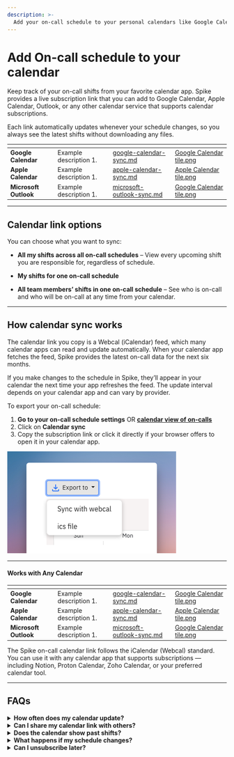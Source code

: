 ```yaml
---
description: >-
  Add your on-call schedule to your personal calendars like Google Calendar, Apple, and more.
---
```


<!-- <figure><img src="../../.gitbook/assets/oncall/export-oncall-calendar--cover.png" alt="Export on-call schedule to your calendar"><figcaption></figcaption></figure> -->

# Add On-call schedule to your calendar

Keep track of your on-call shifts from your favorite calendar app. Spike provides a live subscription link that you can add to Google Calendar, Apple Calendar, Outlook, or any other calendar service that supports calendar subscriptions.

Each link automatically updates whenever your schedule changes, so you always see the latest shifts without downloading any files.

<table data-view="cards">
  <thead>
    <tr>
      <th></th>
      <th></th>
      <th data-hidden data-card-target data-type="content-ref"></th>
      <th data-hidden data-card-cover data-type="files"></th>
    </tr>
  </thead>
  <tbody>
    <tr>
      <td><strong>Google Calendar</strong></td>
      <td>Example description 1.</td>
      <td><a href="google-calendar-sync.md">google-calendar-sync.md</a></td>
      <td><a href="../../.gitbook/assets/oncall/calendar-sync/Google Calendar tile.png">Google Calendar tile.png</a></td>
    </tr>
    <tr>
      <td><strong>Apple Calendar</strong></td>
      <td>Example description 1.</td>
      <td><a href="apple-calendar-sync.md">apple-calendar-sync.md</a></td>
      <td><a href="../../.gitbook/assets/oncall/calendar-sync/Apple Calendar tile.png">Apple Calendar tile.png</a></td>
    </tr>
    <tr>
      <td><strong>Microsoft Outlook</strong></td>
      <td>Example description 1.</td>
      <td><a href="microsoft-outlook-sync.md">microsoft-outlook-sync.md</a></td>
      <td><a href="../../.gitbook/assets/oncall/calendar-sync/Outlook Calendar tile.png">Google Calendar tile.png</a></td>
    </tr>
  </tbody>
</table>

---

## Calendar link options

You can choose what you want to sync:

- **All my shifts across all on-call schedules** – View every upcoming shift you are responsible for, regardless of schedule.

- **My shifts for one on-call schedule**

- **All team members’ shifts in one on-call schedule** – See who is on-call and who will be on-call at any time from your calendar.
---

## How calendar sync works

The calendar link you copy is a Webcal (iCalendar) feed, which many calendar apps can read and update automatically. When your calendar app fetches the feed, Spike provides the latest on-call data for the next six months.

If you make changes to the schedule in Spike, they’ll appear in your calendar the next time your app refreshes the feed. The update interval depends on your calendar app and can vary by provider.

To export your on-call schedule:

1. **Go to your on-call schedule settings** OR **[calendar view of on-calls](https://app.spike.sh/on-calls/calendar)**
2. Click on **Calendar sync**
3. Copy the subscription link or click it directly if your browser offers to open it in your calendar app.

![Export on-call calendar](<../../.gitbook/assets/oncall/export-oncall-calendar.png>)


---

#### Works with Any Calendar

<table data-view="cards">
  <thead>
    <tr>
      <th></th>
      <th></th>
      <th data-hidden data-card-target data-type="content-ref"></th>
      <th data-hidden data-card-cover data-type="files"></th>
    </tr>
  </thead>
  <tbody>
    <tr>
      <td><strong>Google Calendar</strong></td>
      <td>Example description 1.</td>
      <td><a href="google-calendar-sync.md">google-calendar-sync.md</a></td>
      <td><a href="../../.gitbook/assets/oncall/calendar-sync/Google Calendar tile.png">Google Calendar tile.png</a></td>
    </tr>
    <tr>
      <td><strong>Apple Calendar</strong></td>
      <td>Example description 1.</td>
      <td><a href="apple-calendar-sync.md">apple-calendar-sync.md</a></td>
      <td><a href="../../.gitbook/assets/oncall/calendar-sync/Apple Calendar tile.png">Apple Calendar tile.png</a></td>
    </tr>
    <tr>
      <td><strong>Microsoft Outlook</strong></td>
      <td>Example description 1.</td>
      <td><a href="microsoft-outlook-sync.md">microsoft-outlook-sync.md</a></td>
      <td><a href="../../.gitbook/assets/oncall/calendar-sync/Outlook Calendar tile.png">Google Calendar tile.png</a></td>
    </tr>
  </tbody>
</table>

<!-- <table data-view="cards"><thead><tr><th></th><th></th><th></th><th data-hidden data-card-cover data-type="files"></th><th data-hidden data-card-target data-type="content-ref"></th></tr></thead><tbody><tr><td>Linear</td><td>Connect with Linear to create issues about incidents</td><td></td><td><a href="../../.gitbook/assets/oncall/calendar-sync/Google Calendar tile.png">Google Calendar tile.png</a></td><td><a href="google-calendar-sync.md">google-calendar-sync.md</a></td></tr><tr><td>Google Calendar</td><td></td><td><a href="../../.gitbook/assets/oncall/calendar-sync/Apple Calendar tile.png">Apple Calendar tile.png</a></td><td><a href="apple-calendar-sync.md">apple-calendar-sync.md</a></td></tr><tr><td>Apple Calendar</td><td></td><td><a href="../../.gitbook/assets/oncall/calendar-sync/Outlook Calendar tile.png">Outlook Calendar tile.png</a></td><td><a href="microsoft-outlook-sync.md">microsoft-outlook-sync.md</a></td></tr></tbody></table> -->

The Spike on-call calendar link follows the iCalendar (Webcal) standard.
You can use it with any calendar app that supports subscriptions — including Notion, Proton Calendar, Zoho Calendar, or your preferred calendar tool.

---

## FAQs

<details>
<summary><strong>How often does my calendar update?</strong></summary>
Your calendar app decides how often it refreshes the subscription. Spike always serves the latest data when requested.
</details>

<details>
<summary><strong>Can I share my calendar link with others?</strong></summary>
Yes but remember that sharing it will expose your schedule.
</details>

<details>
<summary><strong>Does the calendar show past shifts?</strong></summary>
No. The feed only includes upcoming shifts for the next six months.
</details>

<details>
<summary><strong>What happens if my schedule changes?</strong></summary>
Your subscribed calendar will update automatically the next time it refreshes the feed.
</details>

<details>
<summary><strong>Can I unsubscribe later?</strong></summary>
Yes. You can remove the subscribed calendar anytime from your calendar app’s settings.
</details>
